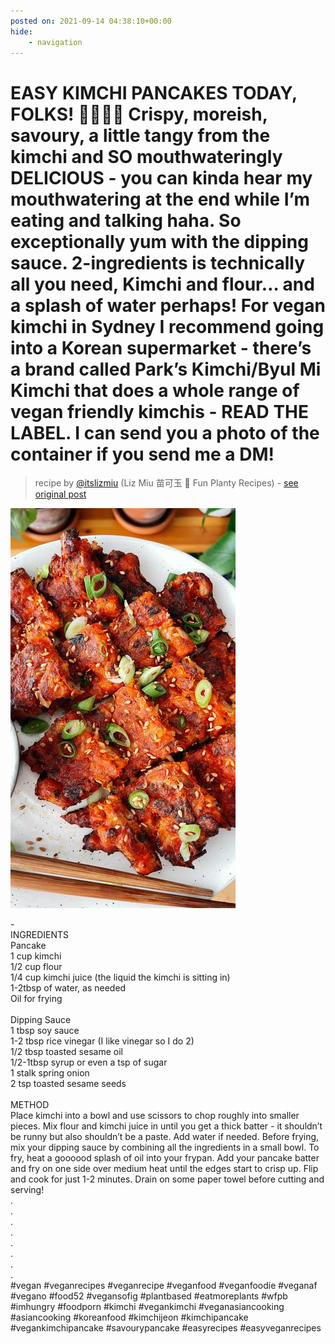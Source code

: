 ```yaml
---
posted on: 2021-09-14 04:38:10+00:00
hide:
    - navigation
---
```


# EASY KIMCHI PANCAKES TODAY, FOLKS! 👏🏼👏🏼 Crispy, moreish, savoury, a little tangy from the kimchi and SO mouthwateringly DELICIOUS - you can kinda hear my mouthwatering at the end while I’m eating and talking haha. So exceptionally yum with the dipping sauce.  2-ingredients is technically all you need, Kimchi and flour… and a splash of water perhaps! For vegan kimchi in Sydney I recommend going into a Korean supermarket - there’s a brand called Park’s Kimchi/Byul Mi Kimchi that does a whole range of vegan friendly kimchis - READ THE LABEL. I can send you a photo of the container if you send me a DM! 

> recipe by [@itslizmiu](https://www.instagram.com/itslizmiu/) 
(Liz Miu 苗可玉 🍜 Fun Planty Recipes) - [see original post](https://instagram.com/p/CTyeE3zpuZS)

![](../img/itslizmiu_14-09-2021_0409.png)

-\
INGREDIENTS\
Pancake\
1 cup kimchi\
1/2 cup flour \
1/4 cup kimchi juice (the liquid the kimchi is sitting in)\
1-2tbsp of water, as needed\
Oil for frying\
\
Dipping Sauce\
1 tbsp soy sauce\
1-2 tbsp rice vinegar (I like vinegar so I do 2)\
1/2 tbsp toasted sesame oil\
1/2-1tbsp syrup or even a tsp of sugar \
1 stalk spring onion\
2 tsp toasted sesame seeds\
\
METHOD\
Place kimchi into a bowl and use scissors to chop roughly into smaller pieces. Mix flour and kimchi juice in until you get a thick batter - it shouldn’t be runny but also shouldn’t be a paste. Add water if needed. Before frying, mix your dipping sauce by combining all the ingredients in a small bowl. To fry, heat  a goooood splash of oil into your frypan. Add your pancake batter and fry on one side over medium heat until the edges start to crisp up. Flip and cook for just 1-2 minutes. Drain on some paper towel before cutting and serving!\
.\
.\
.\
.\
.\
.\
.\
.\
\#vegan \#veganrecipes \#veganrecipe \#veganfood \#veganfoodie \#veganaf \#vegano \#food52 \#vegansofig \#plantbased \#eatmoreplants \#wfpb \#imhungry \#foodporn \#kimchi \#vegankimchi \#veganasiancooking \#asiancooking \#koreanfood \#kimchijeon \#kimchipancake \#vegankimchipancake \#savourypancake \#easyrecipes \#easyveganrecipes 